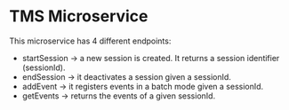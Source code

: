 # TMS Microservice
This microservice has 4 different endpoints:
- startSession -> a new session is created. It returns a session identifier (sessionId).
- endSession -> it deactivates a session given a sessionId.
- addEvent -> it registers events in a batch mode given a sessionId.
- getEvents -> returns the events of a given sessionId.
